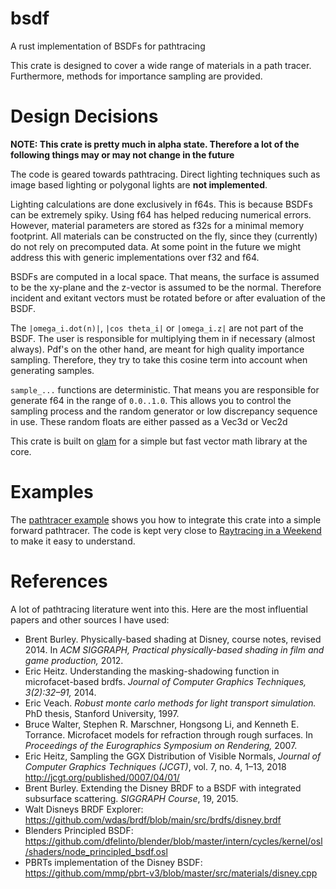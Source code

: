 # bsdf
A rust implementation of BSDFs for pathtracing

This crate is designed to cover a wide range of materials in a path tracer.
Furthermore, methods for importance sampling are provided.

# Design Decisions
**NOTE: This crate is pretty much in alpha state. Therefore a lot of the following things may
or may not change in the future**

The code is geared towards pathtracing. Direct lighting techniques such as image based lighting or
polygonal lights are **not implemented**.

Lighting calculations are done exclusively in f64s. This is because BSDFs can be extremely
spiky. Using f64 has helped reducing numerical errors. However, material parameters are
stored as f32s for a minimal memory footprint. All materials can be constructed on the fly,
since they (currently) do not rely on precomputed data. At some point in the future we might
address this with generic implementations over f32 and f64.

BSDFs are computed in a local space. That means, the surface is assumed to be the xy-plane
and the z-vector is assumed to be the normal. Therefore incident and exitant vectors must be
rotated  before or after evaluation of the BSDF.

The `|omega_i.dot(n)|`, `|cos theta_i|` or `|omega_i.z|` are not part of the BSDF. The user is
responsible for multiplying them in if necessary (almost always). Pdf's on the other hand,
are meant for high quality importance sampling. Therefore, they try to take this cosine term
into account when generating samples.

`sample_...` functions are deterministic. That means you are responsible for generate f64 in the
range of `0.0..1.0`. This allows you to control the sampling process and the random generator
or low discrepancy sequence in use. These random floats are either passed as a Vec3d or
Vec2d

This crate is built on [glam](https://crates.io/crates/glam) for a simple but fast vector math library at the core.

# Examples
The [pathtracer example](https://github.com/ben-hansske/bsdf/blob/main/examples/pathtracer.rs) shows
you how to integrate this crate into a simple forward pathtracer. The code is kept very close to
[Raytracing in a Weekend](https://raytracing.github.io/books/RayTracingInOneWeekend.html)
to make it easy to understand.


# References
A lot of pathtracing literature went into this. Here are the most influential papers and other
sources I have used:
* Brent Burley. Physically-based shading at Disney, course notes, revised 2014. In *ACM
    SIGGRAPH, Practical physically-based shading in film and game production,* 2012.
* Eric Heitz. Understanding the masking-shadowing function in microfacet-based brdfs.
    *Journal of Computer Graphics Techniques, 3(2):32–91,* 2014.
* Eric Veach. *Robust monte carlo methods for light transport simulation.* PhD thesis, Stanford University, 1997.
* Bruce Walter, Stephen R. Marschner, Hongsong Li, and Kenneth E. Torrance. Microfacet models for refraction through rough surfaces. In *Proceedings of the Eurographics Symposium on Rendering,* 2007.
* Eric Heitz, Sampling the GGX Distribution of Visible Normals, *Journal of Computer Graphics Techniques (JCGT)*, vol. 7, no. 4, 1–13, 2018
    <http://jcgt.org/published/0007/04/01/>
* Brent Burley. Extending the Disney BRDF to a BSDF with integrated subsurface scattering. *SIGGRAPH Course*, 19, 2015.
* Walt Disneys BRDF Explorer: <https://github.com/wdas/brdf/blob/main/src/brdfs/disney.brdf>
* Blenders Principled BSDF: <https://github.com/dfelinto/blender/blob/master/intern/cycles/kernel/osl/shaders/node_principled_bsdf.osl>
* PBRTs implementation of the Disney BSDF: <https://github.com/mmp/pbrt-v3/blob/master/src/materials/disney.cpp>
